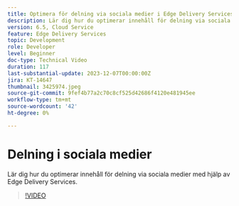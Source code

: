 ```yaml
---
title: Optimera för delning via sociala medier i Edge Delivery Services
description: Lär dig hur du optimerar innehåll för delning via sociala medier med hjälp av Edge Delivery Services.
version: 6.5, Cloud Service
feature: Edge Delivery Services
topic: Development
role: Developer
level: Beginner
doc-type: Technical Video
duration: 117
last-substantial-update: 2023-12-07T00:00:00Z
jira: KT-14647
thumbnail: 3425974.jpeg
source-git-commit: 9fef4b77a2c70c8cf525d42686f4120e481945ee
workflow-type: tm+mt
source-wordcount: '42'
ht-degree: 0%

---
```



# Delning i sociala medier

Lär dig hur du optimerar innehåll för delning via sociala medier med hjälp av Edge Delivery Services.

>[!VIDEO](https://video.tv.adobe.com/v/3425974/?learn=on)
